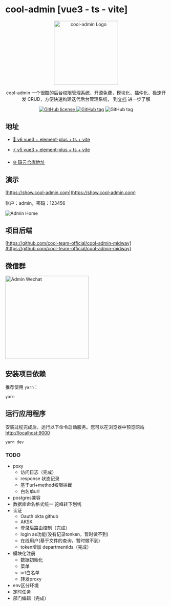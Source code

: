 # cool-admin [vue3 - ts - vite]

<p align="center">
  <a href="https://show.cool-admin.com/" target="blank"><img src="https://admin.cool-js.com/logo.png" width="200" alt="cool-admin Logo" /></a>
</p>

<p align="center">cool-admin 一个很酷的后台权限管理系统，开源免费，模块化、插件化、极速开发 CRUD，方便快速构建迭代后台管理系统， 到<a href="https://cool-js.com" target="_blank">文档</a> 进一步了解</p>

<p align="center">
    <a href="https://github.com/cool-team-official/cool-admin-vue/blob/master/LICENSE" target="_blank"><img src="https://img.shields.io/badge/license-MIT-green?style=flat-square" alt="GitHub license" />
    <a href=""><img src="https://img.shields.io/github/package-json/v/cool-team-official/cool-admin-vue?style=flat-square" alt="GitHub tag"></a>
    <img src="https://img.shields.io/github/last-commit/cool-team-official/cool-admin-vue?style=flat-square" alt="GitHub tag"></a>
</p>

## 地址

-   [📌 v6 vue3 + element-plus + ts + vite](https://github.com/cool-team-official/cool-admin-vue/tree/6.x)

-   [⚡️ v5 vue3 + element-plus + ts + vite](https://github.com/cool-team-official/cool-admin-vue/tree/5.x)

-   [🌐 码云仓库地址](https://gitee.com/cool-team-official/cool-admin-vue)

## 演示

[https://show.cool-admin.com](https://show.cool-admin.com)

账户：admin，密码：123456

<img src="https://cool-show.oss-cn-shanghai.aliyuncs.com/admin/home-mini.png" alt="Admin Home" ></a>

## 项目后端

[https://github.com/cool-team-official/cool-admin-midway](https://github.com/cool-team-official/cool-admin-midway)

## 微信群

<img width="260" src="https://cool-show.oss-cn-shanghai.aliyuncs.com/admin/wechat.jpeg" alt="Admin Wechat"></a>

## 安装项目依赖

推荐使用 `yarn`：

```shell
yarn
```

## 运行应用程序

安装过程完成后，运行以下命令启动服务。您可以在浏览器中预览网站 [http://localhost:9000](http://localhost:9000)

```shell
yarn dev
```

### TODO

 - poxy
   - 访问日志（完成）
   - response 状态记录
   - 基于url+method权限拦截
   - 白名单url
 - postgres兼容
 - 数据库命名格式统一 驼峰转下划线
 - 认证
   - Oauth okta github
   - AKSK
   - 登录后路由控制（完成）
   - login as功能(没有记录tonken，暂时做不到)
   - 在线用户(基于文件的查询，暂时做不到)
   - token增加 departmentIds（完成）
 - 模块化注册
   - 数据初始化
   - 菜单
   - url白名单
   - 转发proxy
 - env区分环境
 - 定时任务
 - 部门编辑（完成）